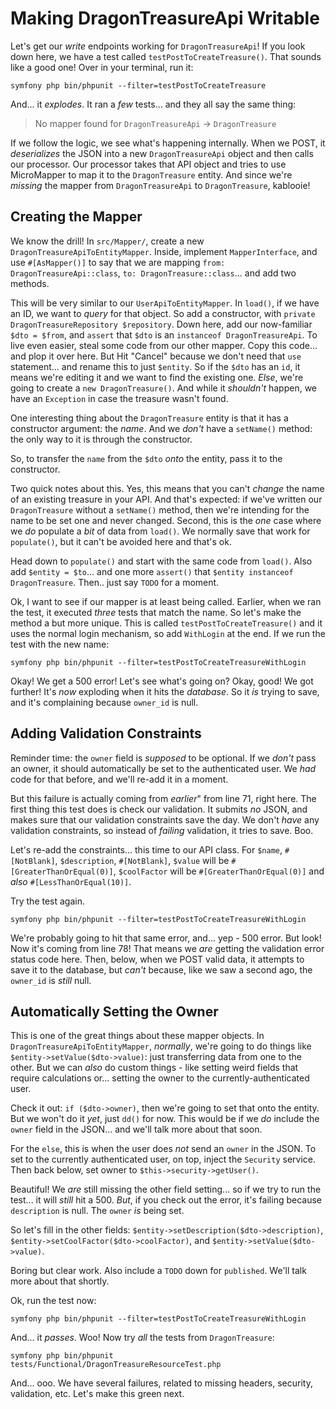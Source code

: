 # Making DragonTreasureApi Writable

Let's get our *write* endpoints working for `DragonTreasureApi`! If you look
down here, we have a test called `testPostToCreateTreasure()`. That sounds like a
good one! Over in your terminal, run it:

```terminal
symfony php bin/phpunit --filter=testPostToCreateTreasure
```

And... it *explodes*. It ran a *few* tests... and they all say the same thing:

> No mapper found for `DragonTreasureApi` -> `DragonTreasure`

If we follow the logic, we see what's happening internally. When we POST,
it *deserializes* the JSON into a new `DragonTreasureApi` object and then calls our
processor. Our processor takes that API object and tries to use MicroMapper
to map it to the `DragonTreasure` entity. And since we're *missing* the mapper
from `DragonTreasureApi` to `DragonTreasure`, kablooie!

## Creating the Mapper

We know the drill! In `src/Mapper/`, create a new `DragonTreasureApiToEntityMapper`.
Inside, implement `MapperInterface`, and use `#[AsMapper()]` to say that
we are mapping `from: DragonTreasureApi::class`, `to: DragonTreasure::class`...
and add two methods.

This will be very similar to our `UserApiToEntityMapper`. In `load()`, if we have
an ID, we want to *query* for that object. So add a constructor, with
`private DragonTreasureRepository $repository`. Down here, add our now-familiar
`$dto = $from`, and `assert` that `$dto` is an `instanceof DragonTreasureApi`.
To live even easier, steal some code from our other mapper. Copy this code...
and plop it over here. But Hit "Cancel" because we don't need that `use` statement...
and rename this to just `$entity`. So if the `$dto` has an `id`, it means we're
editing it and we want to find the existing one. *Else*, we're going to create a
`new DragonTreasure()`. And while it *shouldn't* happen, we have an `Exception` 
in case the treasure wasn't found.

One interesting thing about the `DragonTreasure` entity is that it has a
constructor argument: the *name*. And we *don't* have a `setName()` method: the
only way to it is through the constructor.

So, to transfer the `name` from the `$dto` *onto* the entity, pass it to the constructor.

Two quick notes about this. Yes, this means that you can't *change* the name of
an existing treasure in your API. And that's expected: if we've written our
`DragonTreasure` without a `setName()` method, then we're intending for the name
to be set one and never changed. Second, this is the *one* case where we *do*
populate a *bit* of data from `load()`. We normally save that work for `populate()`,
but it can't be avoided here and that's ok.

Head down to `populate()` and start with the same code from `load()`. Also add
`$entity = $to`... and one more `assert()` that `$entity instanceof DragonTreasure`.
Then.. just say `TODO` for a moment.

Ok, I want to see if our mapper is at least being called. Earlier, when we ran the
test, it executed *three* tests that match the name. So let's make the method
a but more unique. This is called `testPostToCreateTreasure()` and it uses the normal
login mechanism, so add `WithLogin` at the end. If we run the test with
the new name:

```terminal-silent
symfony php bin/phpunit --filter=testPostToCreateTreasureWithLogin
```

Okay! We get a 500 error! Let's see what's going on? Okay, good! We got further!
It's *now* exploding when it hits the *database*. So it *is* trying to save,
and it's complaining because `owner_id` is null.

## Adding Validation Constraints

Reminder time: the `owner` field is *supposed* to be optional. If we *don't* pass
an owner, it should automatically be set to the authenticated user. We *had* code
for that before, and we'll re-add it in a moment.

But this failure is actually coming from *earlier*" from line 71, right here. The
first thing this test does is check our validation. It submits *no* JSON, and
makes sure that our validation constraints save the day. We don't *have* any
validation constraints, so instead of *failing* validation, it tries to save. Boo.

Let's re-add the constraints... this time to our API class. For `$name`,
`#[NotBlank]`, `$description`, `#[NotBlank]`, `$value` will be
`#[GreaterThanOrEqual(0)]`, `$coolFactor` will be `#[GreaterThanOrEqual(0)]`
and *also* `#[LessThanOrEqual(10)]`.

Try the test again.

```terminal-silent
symfony php bin/phpunit --filter=testPostToCreateTreasureWithLogin
```

We're probably going to hit that same error, and... yep - 500 error. But look! Now
it's coming from line 78! That means we *are* getting the validation error status
code here. Then, below, when we POST valid data, it attempts to save it to the
database, but *can't* because, like we saw a second ago, the `owner_id` is *still*
null.

## Automatically Setting the Owner

This is one of the great things about these mapper objects. In
`DragonTreasureApiToEntityMapper`, *normally*, we're going to do things like
`$entity->setValue($dto->value)`: just transferring data from one to the other. But
we can *also* do custom things - like setting weird fields that require calculations
or... setting the owner to the currently-authenticated user.

Check it out:  `if ($dto->owner)`, then we're going to set that onto the entity.
But we won't do it *yet*, just `dd()` for now. This would be if we *do* include
the `owner` field in the JSON... and we'll talk more about that soon.

For the `else`, this is when the user does *not* send an `owner` in the JSON.
To set to the currently authenticated user, on top, inject the `Security` service.
Then back below, set owner to `$this->security->getUser()`.

Beautiful! We *are* still missing the other field setting... so if we try to run
the test... it will *still* hit a 500. *But*, if you check out the error, it's failing
because `description` is null. The `owner` *is* being set.

So let's fill in the other fields: `$entity->setDescription($dto->description)`,
`$entity->setCoolFactor($dto->coolFactor)`, and `$entity->setValue($dto->value)`.

Boring but clear work. Also include a `TODO` down for `published`. We'll talk more
about that shortly.

Ok, run the test now:

```terminal-silent
symfony php bin/phpunit --filter=testPostToCreateTreasureWithLogin
```

And... it *passes*. Woo! Now try *all* the tests from `DragonTreasure`:

```terminal
symfony php bin/phpunit tests/Functional/DragonTreasureResourceTest.php
```

And... ooo. We have several failures, related to missing headers, security,
validation, etc. Let's make this green next.
